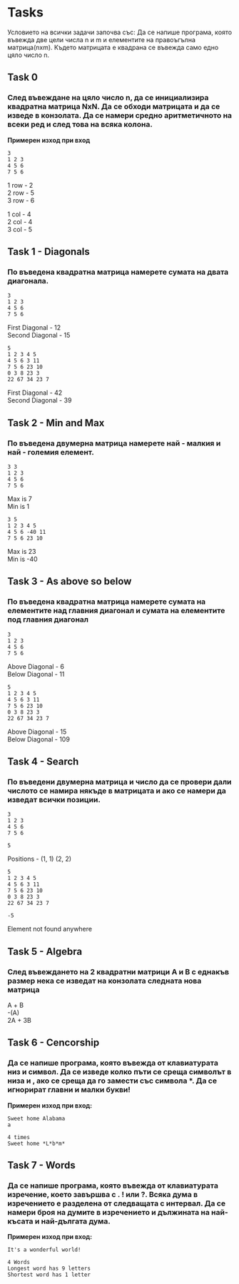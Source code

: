 # Tasks

Условието на всички задачи започва със: Да се напише програма, която въвежда две цели числа n и m и елементите на правоъгълна матрица(nxm). Където матрицата е квадрана се въвежда само едно цяло число n.

## Task 0
### След въвеждане на цяло число n, да се инициализира квадратна матрица NxN. Да се обходи матрицата и да се изведе в конзолата. Да се намери средно аритметичното на всеки ред и след това на всяка колона.

**Примерен изход при вход**
```
3
1 2 3
4 5 6
7 5 6
```
1 row - 2  
2 row - 5  
3 row - 6

1 col - 4  
2 col - 4  
3 col - 5  

## Task 1 - Diagonals
### По въведена квадратна матрица намерете сумата на двата диагонала.

```
3
1 2 3
4 5 6
7 5 6
```
First Diagonal - 12  
Second Diagonal - 15

```
5
1 2 3 4 5
4 5 6 3 11
7 5 6 23 10
0 3 8 23 3
22 67 34 23 7
```
First Diagonal - 42  
Second Diagonal - 39

## Task 2 - Min and Max
### По въведена двумерна матрица намерете най - малкия и най - големия елемент. 

```
3 3
1 2 3
4 5 6
7 5 6
```
Max is 7  
Min is 1
```
3 5
1 2 3 4 5
4 5 6 -40 11
7 5 6 23 10
```
Max is 23  
Min is -40

## Task 3 - As above so below
### По въведена квадратна матрица намерете сумата на елементите над главния диагонал и сумата на елементите под главния диагонал

```
3
1 2 3
4 5 6
7 5 6
```
Above Diagonal - 6  
Below Diagonal - 11

```
5
1 2 3 4 5
4 5 6 3 11
7 5 6 23 10
0 3 8 23 3
22 67 34 23 7
```
Above Diagonal - 15  
Below Diagonal - 109

## Task 4 - Search
###  По въведени двумерна матрица и число да се провери дали числото се намира някъде в матрицата и ако се намери да изведат всички позиции. 

```
3
1 2 3
4 5 6
7 5 6  

5
```
Positions - (1, 1) (2, 2)

```
5
1 2 3 4 5
4 5 6 3 11
7 5 6 23 10
0 3 8 23 3
22 67 34 23 7

-5
```
Element not found anywhere

## Task 5 - Algebra
### След въвеждането на 2 квадратни матрици А и B с еднакъв размер нека се изведат на конзолата следната нова матрица   

А + B  
-(A)  
2A + 3B

## Task 6 - Cencorship
### Да се напише програма, която въвежда от клавиатурата низ и символ. Да се изведе колко пъти се среща символът в низа и , ако се среща да го замести със символа *. Да се игнорират главни и малки букви!

**Примерен изход при вход:**
```
Sweet home Alabama
a

4 times
Sweet home *L*b*m*
``` 

## Task 7 - Words
### Да се напише програма, която въвежда от клавиатурата изречение, което завършва с . ! или ?. Всяка дума в изречението е разделена от следващата с интервал. Да се намери броя на думите в изречението и дължината на най-късата и най-дългата дума.

**Примерен изход при вход:**
```
It's a wonderful world!

4 Words
Longest word has 9 letters
Shortest word has 1 letter
```



